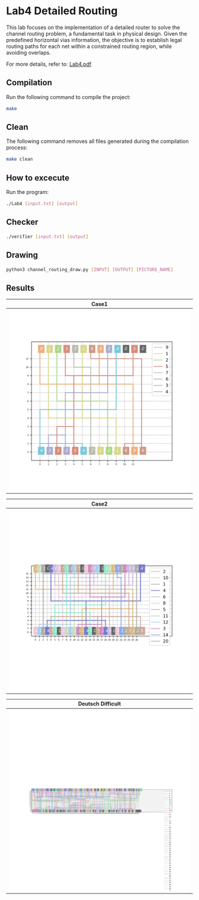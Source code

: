 # Lab4 Detailed Routing
This lab focuses on the implementation of a detailed router to solve the channel routing problem, a fundamental task in physical design. Given the predefined horizontal vias information, the objective is to establish legal routing paths for each net within a constrained routing region, while avoiding overlaps.
  
For more details, refer to: [Lab4.pdf](Lab4.pdf)

## Compilation
Run the following command to compile the project:
```sh
make
```

## Clean
The following command removes all files generated during the compilation process:
```sh
make clean
```

## How to excecute
Run the program: 
```sh
./Lab4 [input.txt] [output] 
```

## Checker
```sh
./verifier [input.txt] [output]
```

## Drawing
```sh
python3 channel_routing_draw.py [INPUT] [OUTPUT] [PICTURE_NAME]
```

## Results
| Case1                                  |
|:--------------------------------------:|
| ![case1](picture/case1.png)            |

| Case2                                  |
|:--------------------------------------:|
| ![case2](picture/case2.png)            |

| Deutsch Difficult                      |
|:--------------------------------------:|
| ![case4](picture/Deutsch_difficult.png)|
